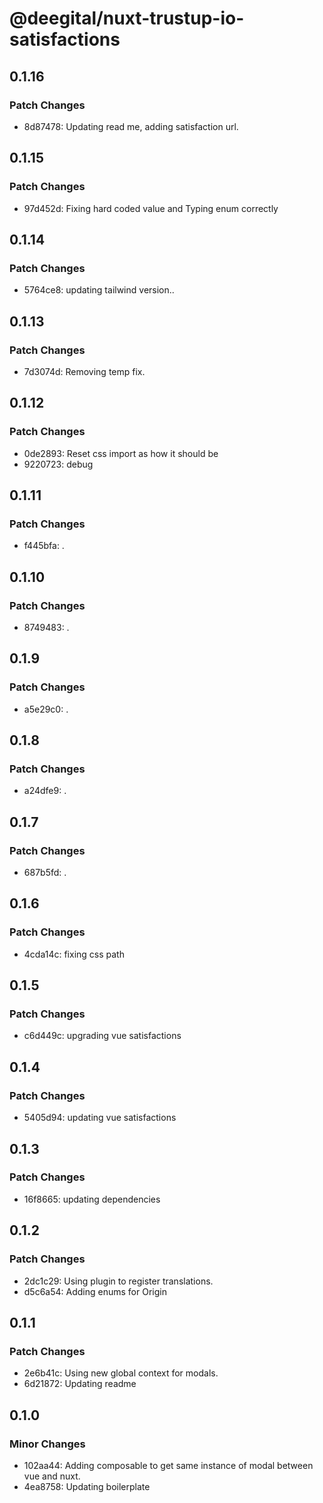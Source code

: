 # @deegital/nuxt-trustup-io-satisfactions

## 0.1.16

### Patch Changes

- 8d87478: Updating read me, adding satisfaction url.

## 0.1.15

### Patch Changes

- 97d452d: Fixing hard coded value and Typing enum correctly

## 0.1.14

### Patch Changes

- 5764ce8: updating tailwind version..

## 0.1.13

### Patch Changes

- 7d3074d: Removing temp fix.

## 0.1.12

### Patch Changes

- 0de2893: Reset css import as how it should be
- 9220723: debug

## 0.1.11

### Patch Changes

- f445bfa: .

## 0.1.10

### Patch Changes

- 8749483: .

## 0.1.9

### Patch Changes

- a5e29c0: .

## 0.1.8

### Patch Changes

- a24dfe9: .

## 0.1.7

### Patch Changes

- 687b5fd: .

## 0.1.6

### Patch Changes

- 4cda14c: fixing css path

## 0.1.5

### Patch Changes

- c6d449c: upgrading vue satisfactions

## 0.1.4

### Patch Changes

- 5405d94: updating vue satisfactions

## 0.1.3

### Patch Changes

- 16f8665: updating dependencies

## 0.1.2

### Patch Changes

- 2dc1c29: Using plugin to register translations.
- d5c6a54: Adding enums for Origin

## 0.1.1

### Patch Changes

- 2e6b41c: Using new global context for modals.
- 6d21872: Updating readme

## 0.1.0

### Minor Changes

- 102aa44: Adding composable to get same instance of modal between vue and nuxt.
- 4ea8758: Updating boilerplate

